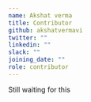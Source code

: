 ```yaml
---
name: Akshat verma
title: Contributor
github: akshatvermavi
twitter: ""
linkedin: ""
slack: ""
joining_date: ""
role: contributor
---
```


Still waiting for this
